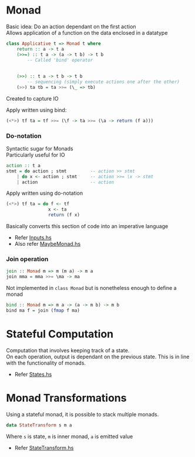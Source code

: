 # Monad
Basic idea: Do an action dependant on the first action  
Allows application of a function on the data enclosed in a datatype

```Haskell
class Applicative t => Monad t where
    return :: a -> t a
    (>>=) :: t a -> (a -> t b) -> t b
        -- Called 'bind' operator 
    
    
    (>>) :: t a -> t b -> t b
        -- sequencing (simply execute actions one after the other)
    (>>) ta tb = ta >>= (\_ => tb)
```

Created to capture IO  

Apply written using bind:
```Haskell
(<*>) tf ta = tf >>= (\f -> ta >>= (\a -> return (f a)))
```


### Do-notation
Syntactic sugar for Monads  
Particularly useful for IO

```Haskell
action :: t a
stmt = do action ; stmt         -- action >> stmt
    | do x <- action ; stmt     -- action >>= \x -> stmt
    | action                    -- action
```

Apply written using do-notation
```Haskell
(<*>) tf ta = do f <- tf
                x <- ta
                return (f x)
```
Basically converts this section of code into an imperative language
- Refer [Inputs.hs](Haskell/Inputs.hs)
- Also refer [MaybeMonad.hs](Haskell/MaybeMonad.hs)


### Join operation
```Haskell
join :: Monad m => m (m a) -> m a
join mma = mma >>= \ma -> ma
```
Not implemented in `class Monad` but is nonetheless enough to define a monad

```Haskell
bind :: Monad m => m a -> (a -> m b) -> m b
bind ma f = join (fmap f ma)
```


# Stateful Computation
Computation that involves keeping track of a state.  
On each operation, output is dependant on the previous state. This is in line with the functionality of monads.
- Refer [States.hs](Haskell/States.hs) 


# Monad Transformations
Using a stateful monad, it is possible to stack multiple monads.  

```Haskell
data StateTransform s m a
```
Where `s` is state, `m` is inner monad, `a` is emitted value
- Refer [StateTransform.hs](Haskell/StateTransform.hs)